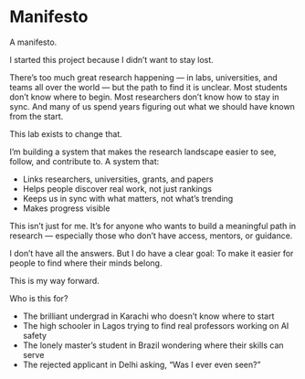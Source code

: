 # Manifesto

A manifesto.

I started this project because I didn’t want to stay lost.

There’s too much great research happening — in labs, universities, and teams all over the world — but the path to find it is unclear. Most students don’t know where to begin. Most researchers don’t know how to stay in sync. And many of us spend years figuring out what we should have known from the start.

This lab exists to change that.

I’m building a system that makes the research landscape easier to see, follow, and contribute to. A system that:

- Links researchers, universities, grants, and papers
- Helps people discover real work, not just rankings
- Keeps us in sync with what matters, not what’s trending
- Makes progress visible

This isn’t just for me. It’s for anyone who wants to build a meaningful path in research — especially those who don’t have access, mentors, or guidance.

I don’t have all the answers. But I do have a clear goal: To make it easier for people to find where their minds belong.

This is my way forward.

Who is this for?

- The brilliant undergrad in Karachi who doesn’t know where to start
- The high schooler in Lagos trying to find real professors working on AI safety
- The lonely master’s student in Brazil wondering where their skills can serve
- The rejected applicant in Delhi asking, “Was I ever even seen?”
